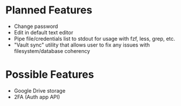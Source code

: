 # Planned Features

- Change password
- Edit in default text editor
- Pipe file/credentials list to stdout for usage with fzf, less, grep, etc.
- "Vault sync" utility that allows user to fix any issues with filesystem/database coherency

# Possible Features

- Google Drive storage
- 2FA (Auth app API)

